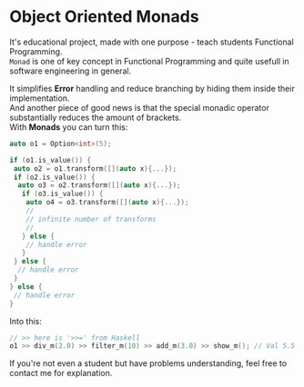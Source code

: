 # Object Oriented Monads

It's educational project, made with one purpose - teach students Functional Programming.  
`Monad` is one of key concept in Functional Programming and quite usefull in software engineering in general.

It simplifies **Error** handling and reduce branching by hiding them inside their implementation.  
And another piece of good news is that the special monadic operator substantially reduces the amount of brackets.  
With **Monads** you can turn this:

```c++
auto o1 = Option<int>(5);

if (o1.is_value()) {
 auto o2 = o1.transform([](auto x){...});
 if (o2.is_value()) {
  auto o3 = o2.transform([](auto x){...});
   if (o3.is_value()) {
    auto o4 = o3.transform([](auto x){...});
    //
    // infinite number of transforms
    //
   } else {
    // handle error
   }
 } else {
  // handle error
 }
} else {
 // handle error
}

```

Into this:

```c++
// >> here is '>>=' from Haskell
o1 >> div_m(2.0) >> filter_m(10) >> add_m(3.0) >> show_m(); // Val 5.5
```

If you're not even a student but have problems understanding, feel free to contact me for explanation.
